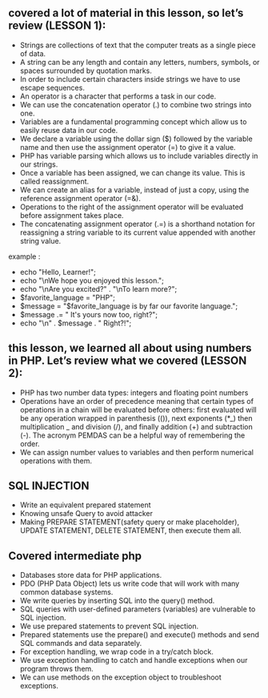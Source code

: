 ## covered a lot of material in this lesson, so let’s review (LESSON 1):

- Strings are collections of text that the computer treats as a single piece of data.
- A string can be any length and contain any letters, numbers, symbols, or spaces surrounded by quotation marks.
- In order to include certain characters inside strings we have to use escape sequences.
- An operator is a character that performs a task in our code.
- We can use the concatenation operator (.) to combine two strings into one.
- Variables are a fundamental programming concept which allow us to easily reuse data in our code.
- We declare a variable using the dollar sign ($) followed by the variable name and then use the assignment operator (=) to give it a value.
- PHP has variable parsing which allows us to include variables directly in our strings.
- Once a variable has been assigned, we can change its value. This is called reassignment.
- We can create an alias for a variable, instead of just a copy, using the reference assignment operator (=&).
- Operations to the right of the assignment operator will be evaluated before assignment takes place.
- The concatenating assignment operator (.=) is a shorthand notation for reassigning a string variable to its current value appended with another string value.

example :

- echo "Hello, Learner!";
- echo "\nWe hope you enjoyed this lesson.";
- echo "\nAre you excited?" . "\nTo learn more?";
- $favorite_language = "PHP";
- $message = "$favorite_language is by far our favorite language.";
- $message .= " It's yours now too, right?";
- echo "\n" . $message . " Right?!";

## this lesson, we learned all about using numbers in PHP. Let’s review what we covered (LESSON 2):

- PHP has two number data types: integers and floating point numbers
- Operations have an order of precedence meaning that certain types of operations in a chain will be evaluated before others: first evaluated will be any operation wrapped in parenthesis (()), next exponents (\*_) then multiplication _ and division (/), and finally addition (+) and subtraction (-). The acronym PEMDAS can be a helpful way of remembering the order.
- We can assign number values to variables and then perform numerical operations with them.

## SQL INJECTION

- Write an equivalent prepared statement
- Knowing unsafe Query to avoid attacker
- Making PREPARE STATEMENT(safety query or make placeholder), UPDATE STATEMENT, DELETE STATEMENT, then execute them all.

## Covered intermediate php

- Databases store data for PHP applications.
- PDO (PHP Data Object) lets us write code that will work with many common database systems.
- We write queries by inserting SQL into the query() method.
- SQL queries with user-defined parameters (variables) are vulnerable to SQL injection.
- We use prepared statements to prevent SQL injection.
- Prepared statements use the prepare() and execute() methods and send SQL commands and data separately.
- For exception handling, we wrap code in a try/catch block.
- We use exception handling to catch and handle exceptions when our program throws them.
- We can use methods on the exception object to troubleshoot exceptions.
